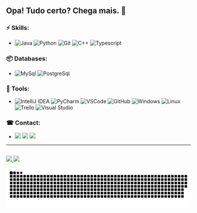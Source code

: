 ## Opa! Tudo certo? Chega mais. 🚀
  
 ### ⚡ Skills:
 -  ![Java](https://img.shields.io/badge/-Java-3776AB?&logo=Java&logoColor=FFFFFF)
 ![Python](https://img.shields.io/badge/-Python-B8860B?&logo=Python&logoColor=FFFFFF) 
 ![Git](https://img.shields.io/badge/-Git-F05032?&logo=git&logoColor=FFFFFF)
 ![C++](https://img.shields.io/badge/-C-00BFFF?&logo=C&logoColor=FFFFFF)
 ![Typescript](https://img.shields.io/badge/-Typescript-00BFFF?&logo=Typescript&logoColor=FFFFFF)
 
 ### 📦 Databases:
 - ![MySql](https://img.shields.io/badge/-MySql-003B57?&logo=MySQL&logoColor=FFFFFF)
 ![PostgreSql](https://img.shields.io/badge/-PostgreSql-336791?&logo=postgresql&logoColor=FFFFFF)
 
 ### 🧰 Tools:
 - ![IntelliJ IDEA](https://img.shields.io/badge/-IntelliJ-181717?&logo=IntellijIDEA&logoColor=#000000)
 ![PyCharm](https://img.shields.io/badge/-PyCharm-228B22?&logo=PyCharm&logoColor=FFFFFF)
 ![VSCode](https://img.shields.io/badge/-VSCode-007ACC?&logo=Visual%20Studio%20Code&logoColor=FFFFFF)
 ![GitHub](https://img.shields.io/badge/-GitHub-181717?&logo=GitHub&logoColor=FFFFFF)
 ![Windows](https://img.shields.io/badge/-Windows-0078D6?&logo=Windows&logoColor=FFFFFF)
 ![Linux](https://img.shields.io/badge/-Linux-FCC624?&logo=Linux&logoColor=FFFFFF)
 ![Trello](https://img.shields.io/badge/-Trello-0052CC?&logo=Trello&logoColor=FFFFFF)
 ![Visual Studio](https://img.shields.io/badge/-Visual%20Studio-5C2D91?&logo=Visual%20Studio&logoColor=FFFFFF)
 
 ### ☎ Contact:
 
 
 - <a href="https://www.instagram.com/robeertgr/" target="_blank"><img src="https://img.shields.io/badge/-Instagram-C71585?&logo=Instagram&logoColor=FFFFFF" target="_blank"></a>
 	<a href="https://www.twitch.tv/robeertgr" target="_blank"><img src="https://img.shields.io/badge/-Twitch-5C2D91?&logo=Twitch&logoColor=FFFFFF" target="_blank"></a>
  <a href="https://www.linkedin.com/in/robertgranja/" target="_blank"><img src="https://img.shields.io/badge/-Linkedin-1E90FF?&logo=Linkedin&logoColor=FFFFFF" target="_blank"></a> 
 
 <hr>

  
  ##
  
   <div>
  <a href="https://github.com/robeertgr">
  <img height="150em" src="https://github-readme-stats.vercel.app/api?username=robeertgr&show_icons=true&theme=dracula&include_all_commits=true&count_private=true"/>
  <img height="150em" src="https://github-readme-stats.vercel.app/api/top-langs/?username=robeertgr&layout=compact&langs_count=7&theme=dracula"/>
</div>
  
  ![Snake animation](https://github.com/robeertgr/robeertgr/blob/output/github-contribution-grid-snake.svg)
 

